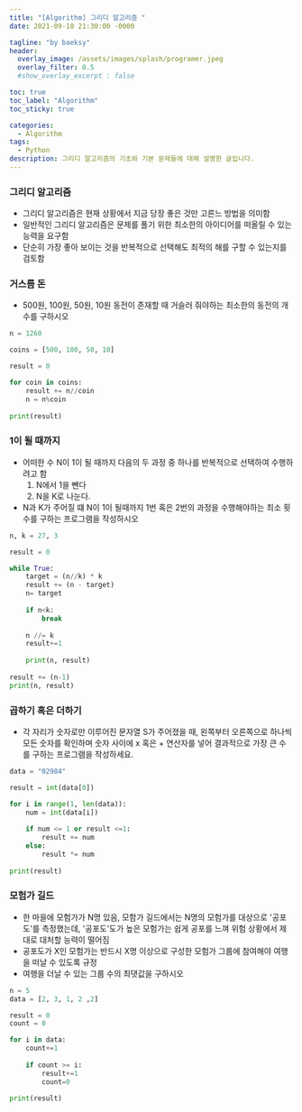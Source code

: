 ```yaml
---
title: "[Algorithm] 그리디 알고리즘 "
date: 2021-09-10 21:30:00 -0000

tagline: "by baeksy"
header:
  overlay_image: /assets/images/splash/programer.jpeg
  overlay_filter: 0.5
  #show_overlay_excerpt : false

toc: true
toc_label: "Algorithm"
toc_sticky: true

categories: 
  - Algorithm
tags: 
  - Python
description: 그리디 알고리즘의 기초와 기본 문제들에 대해 설명한 글입니다.
---
```


### 그리디 알고리즘
- 그리디 알고리즘은 현재 상황에서 지금 당장 좋은 것만 고른느 방법을 의미함
- 일반적인 그리디 알고리즘은 문제를 풀기 위한 최소한의 아이디어를 떠올릴 수 있는 능력을 요구함
- 단순히 가장 좋아 보이는 것을 반복적으로 선택해도 최적의 해를 구할 수 있는지를 검토함


### 거스름 돈
- 500원, 100원, 50원, 10원 동전이 존재할 때 거슬러 줘야하는 최소한의 동전의 개수를 구하시오

```python
n = 1260

coins = [500, 100, 50, 10]

result = 0

for coin in coins:
    result += n//coin
    n = n%coin
    
print(result)
```

### 1이 될 때까지
- 어떠한 수 N이 1이 될 때까지 다음의 두 과정 중 하나를 반복적으로 선택하여 수행하려고 함
    1. N에서 1을 뺀다
    2. N을 K로 나눈다.
- N과 K가 주어질 떄 N이 1이 될때까지 1번 혹은 2번의 과정을 수행해야하는 최소 횟수를 구하는 프로그램을 작성하시오


```python
n, k = 27, 3

result = 0

while True:
    target = (n//k) * k
    result += (n - target)
    n= target
    
    if n<k:
        break
        
    n //= k
    result+=1
    
    print(n, result)
         
result += (n-1)
print(n, result)
```

### 곱하기 혹은 더하기
- 각 자리가 숫자로만 이루어진 문자열 S가 주어졌을 때, 왼쪽부터 오른쪽으로 하나씩 모든 숫자를 확인하며 숫자 사이에 x 혹은 + 연산자를 넣어 결과적으로 가장 큰 수를 구하는 프로그램을 작성하세요.

```python
data = "02984"

result = int(data[0])

for i in range(1, len(data)):
    num = int(data[i])
    
    if num <= 1 or result <=1:
        result += num
    else:
        result *= num
        
print(result)
```

### 모험가 길드
- 한 마을에 모험가가 N명 있음, 모함가 길드에서는 N명의 모험가를 대상으로 '공포도'를 측정했는데, '공포도'도가 높은 모험가는 쉽게 공포를 느껴 위험 상황에서 제대로 대처할 능력이 떨어짐
- 공포도가 X인 모험가는 반드시 X명 이상으로 구성한 모험가 그룹에 참여해야 여행을 떠날 수 있도록 규정
- 여행을 더날 수 있는 그룹 수의 최댓값을 구하시오

```python
n = 5
data = [2, 3, 1, 2 ,2]

result = 0
count = 0

for i in data:
    count+=1
    
    if count >= i:
        result+=1
        count=0

print(result)
```
